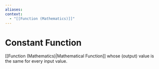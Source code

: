 ```yaml
---
aliases:
context:
  - "[[Function (Mathematics)]]"
---
```


# Constant Function

[[Function (Mathematics)|Mathematical Function]] whose (output) value is the same for every input value.
